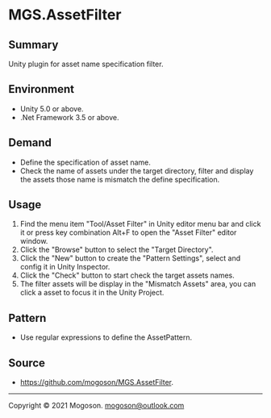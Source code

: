 ﻿# MGS.AssetFilter

## Summary
Unity plugin for asset name specification filter.

## Environment

- Unity 5.0 or above.
- .Net Framework 3.5 or above.

## Demand
- Define the specification of asset name.
- Check the name of assets under the target directory, filter and display the assets those name is mismatch the define specification.

## Usage
1. Find the menu item "Tool/Asset Filter" in Unity editor menu bar and click it or press key combination Alt+F to open the "Asset Filter" editor window.
2. Click the "Browse" button to select the "Target Directory".
3. Click the "New" button to create the "Pattern Settings", select and config it in Unity Inspector. 
4. Click the "Check" button to start check the target assets names.
5. The filter assets will be display in the "Mismatch Assets" area, you can click a asset to focus it in the Unity Project.

## Pattern
- Use regular expressions to define the AssetPattern.

## Source
- https://github.com/mogoson/MGS.AssetFilter.

------

Copyright © 2021 Mogoson.	mogoson@outlook.com
